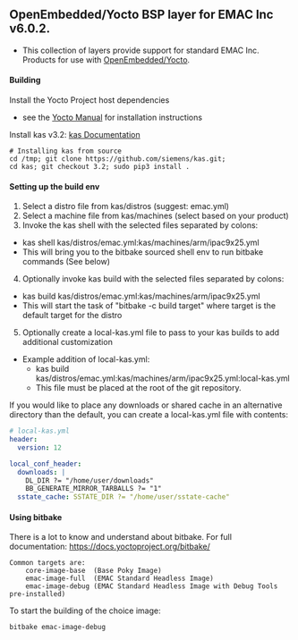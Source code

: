 ## OpenEmbedded/Yocto BSP layer for EMAC Inc v6.0.2.

- This collection of layers provide support for standard EMAC Inc. Products for use with [OpenEmbedded/Yocto](https://docs.yoctoproject.org/).

#### Building

Install the Yocto Project host dependencies
- see the [Yocto Manual](https://www.yoctoproject.org/docs/current/ref-manual/ref-manual.html#required-packages-for-the-build-host) for installation instructions

Install kas v3.2: [kas Documentation](https://kas.readthedocs.io/en/latest/)
```shell
# Installing kas from source
cd /tmp; git clone https://github.com/siemens/kas.git;
cd kas; git checkout 3.2; sudo pip3 install .
```

#### Setting up the build env
1. Select a distro file from kas/distros (suggest: emac.yml)
2. Select a machine file from kas/machines (select based on your product)
3. Invoke the kas shell with the selected files separated by colons:
  - kas shell kas/distros/emac.yml:kas/machines/arm/ipac9x25.yml
  - This will bring you to the bitbake sourced shell env to run bitbake commands (See below)
4. Optionally invoke kas build with the selected files separated by colons:
  - kas build kas/distros/emac.yml:kas/machines/arm/ipac9x25.yml
  - This will start the task of "bitbake -c build target" where target is the default target for the distro
5. Optionally create a local-kas.yml file to pass to your kas builds to add additional customization
  - Example addition of local-kas.yml:
    - kas build kas/distros/emac.yml:kas/machines/arm/ipac9x25.yml:local-kas.yml
    - This file must be placed at the root of the git repository.

If you would like to place any downloads or shared cache in an alternative directory than the default, you can create a local-kas.yml file with contents:
```yml
# local-kas.yml
header:
  version: 12

local_conf_header:
  downloads: |
    DL_DIR ?= "/home/user/downloads"
    BB_GENERATE_MIRROR_TARBALLS ?= "1"
  sstate_cache: SSTATE_DIR ?= "/home/user/sstate-cache"
```


#### Using bitbake

There is a lot to know and understand about bitbake. For full documentation: https://docs.yoctoproject.org/bitbake/

```
Common targets are:
    core-image-base  (Base Poky Image)
    emac-image-full  (EMAC Standard Headless Image)
    emac-image-debug (EMAC Standard Headless Image with Debug Tools pre-installed)
```
To start the building of the choice image:
```shell
bitbake emac-image-debug
```
